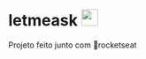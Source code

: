 # letmeask <img src=https://github.com/TheDudeThatCode/TheDudeThatCode/blob/db8f1cbd38ac0ae2a08f36f961096dbd59a02393/Assets/Mario_Hello_Big.gif width="30">


Projeto feito junto com :rocket:rocketseat



